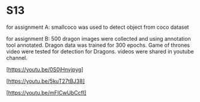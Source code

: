 # S13

for assignment A:   smallcoco was used to detect object from coco dataset

for assignment B:   500 dragon images were collected and using annotation tool annotated.  Dragon data was trained for 300 epochs.  Game of thrones video were tested for detection for Dragons. videos were shared in youtube channel. 

[https://youtu.be/0S0jHnvjpyg]

[https://youtu.be/5kuT27tBJ38]

[https://youtu.be/mFICwUbCcfI]
